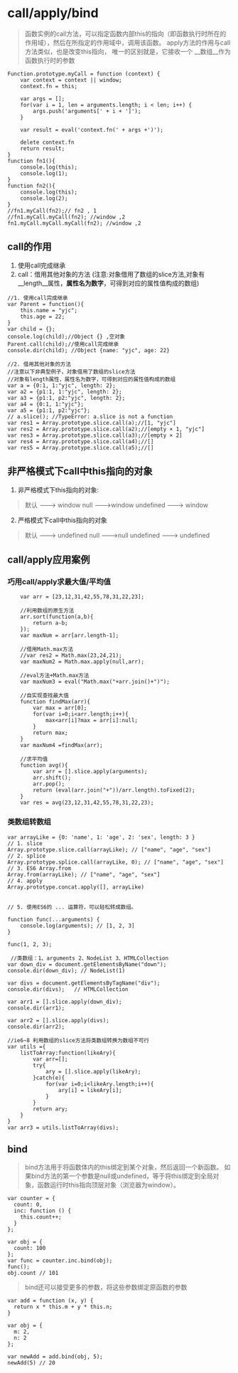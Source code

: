 # call/apply/bind
> 函数实例的call方法，可以指定函数内部this的指向（即函数执行时所在的作用域），然后在所指定的作用域中，调用该函数。
> apply方法的作用与call方法类似，也是改变this指向， 唯一的区别就是，它接收一个 __数组__作为函数执行时的参数

```
Function.prototype.myCall = function (context) {
    var context = context || window;
    context.fn = this;

    var args = [];
    for(var i = 1, len = arguments.length; i < len; i++) {
        args.push('arguments[' + i + ']');
    }

    var result = eval('context.fn(' + args +')');

    delete context.fn
    return result;
}
function fn1(){
    console.log(this);
    console.log(1);
}
function fn2(){
    console.log(this);
    console.log(2);
}
//fn1.myCall(fn2);// fn2 , 1
//fn1.myCall.myCall(fn2); //window ,2
fn1.myCall.myCall.myCall(fn2); //window ,2
```

##  call的作用
1. 使用call完成继承
2. call：借用其他对象的方法
    (注意:对象借用了数组的slice方法,对象有 __length__属性，__属性名为数字__，可得到对应的属性值构成的数组)
    
```
//1. 使用call完成继承
var Parent = function(){
    this.name = "yjc";
    this.age = 22;
}
var child = {};
console.log(child);//Object {} ,空对象
Parent.call(child);//使用call完成继承
console.dir(child); //Object {name: "yjc", age: 22}

//2. 借用其他对象的方法
//注意以下非典型例子，对象借用了数组的slice方法
//对象有length属性，属性名为数字，可得到对应的属性值构成的数组
var a = {0:1, 1:"yjc", length: 2};
var a2 = {p1:1, 1:"yjc", length: 2};
var a3 = {p1:1, p2:"yjc", length: 2};
var a4 = {0:1, 1:"yjc"};
var a5 = {p1:1, p2:"yjc"};
// a.slice(); //TypeError: a.slice is not a function
var res1 = Array.prototype.slice.call(a);//[1, "yjc"]
var res2 = Array.prototype.slice.call(a2);//[empty × 1, "yjc"]
var res3 = Array.prototype.slice.call(a3);//[empty × 2]
var res4 = Array.prototype.slice.call(a4);//[]
var res5 = Array.prototype.slice.call(a5);//[]

```  
 
## 非严格模式下call中this指向的对象

1. 非严格模式下this指向的对象:
> 默认 ---> window
> null --->window
> undefined ---> window
 
2. 严格模式下call中this指向的对象
> 默认 ---> undefined
> null --->null
> undefined ---> undefined

## call/apply应用案例

### 巧用call/apply求最大值/平均值

```
    var arr = [23,12,31,42,55,78,31,22,23];

    //利用数组的原生方法
    arr.sort(function(a,b){
        return a-b;
    });
    var maxNum = arr[arr.length-1];

    //借用Math.max方法
    //var res2 = Math.max(23,24,21);
    var maxNum2 = Math.max.apply(null,arr);

    //eval方法+Math.max方法
    var maxNum3 = eval("Math.max("+arr.join()+")");

    //自实现查找最大值
    function findMax(arr){
        var max = arr[0];
        for(var i=0;i<arr.length;i++){
            max<arr[i]?max = arr[i]:null;
        }
        return max;
    }
    var maxNum4 =findMax(arr);

    //求平均值
    function avg(){
        var arr = [].slice.apply(arguments);
        arr.shift();
        arr.pop();
        return (eval(arr.join("+"))/arr.length).toFixed(2);
    }
    var res = avg(23,12,31,42,55,78,31,22,23);
```

### 类数组转数组

```
var arrayLike = {0: 'name', 1: 'age', 2: 'sex', length: 3 }
// 1. slice
Array.prototype.slice.call(arrayLike); // ["name", "age", "sex"] 
// 2. splice
Array.prototype.splice.call(arrayLike, 0); // ["name", "age", "sex"] 
// 3. ES6 Array.from
Array.from(arrayLike); // ["name", "age", "sex"] 
// 4. apply
Array.prototype.concat.apply([], arrayLike)


// 5. 使用ES6的 ... 运算符，可以轻松转成数组。

function func(...arguments) {
    console.log(arguments); // [1, 2, 3]
}

func(1, 2, 3);

```



```
 //类数组：1、arguments 2、NodeList 3、HTMLCollection
var down_div = document.getElementsByName("down");
console.dir(down_div); // NodeList(1)

var divs = document.getElementsByTagName("div");
console.dir(divs);   // HTMLCollection

var arr1 = [].slice.apply(down_div);
console.dir(arr1);

var arr2 = [].slice.apply(divs);
console.dir(arr2);

//ie6~8 利用数组的slice方法将类数组转换为数组不可行
var utils ={
    listToArray:function(likeAry){
        var arr=[];
        try{
            ary = [].slice.apply(likeAry);
        }catch(e){
            for(var i=0;i<likeAry.length;i++){
                ary[i] = likeAry[i];
            }
        }
        return ary;
    }
}
var arr3 = utils.listToArray(divs);

```


## bind
> bind方法用于将函数体内的this绑定到某个对象，然后返回一个新函数。
> 如果bind方法的第一个参数是null或undefined，等于将this绑定到全局对象，函数运行时this指向顶层对象（浏览器为window）。


```
var counter = {
  count: 0,
  inc: function () {
    this.count++;
  }
};

var obj = {
  count: 100
};
var func = counter.inc.bind(obj);
func();
obj.count // 101
```

> bind还可以接受更多的参数，将这些参数绑定原函数的参数

```
var add = function (x, y) {
  return x * this.m + y * this.n;
}

var obj = {
  m: 2,
  n: 2
};

var newAdd = add.bind(obj, 5);
newAdd(5) // 20
```







